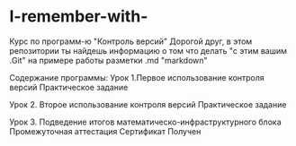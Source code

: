# I-remember-with-
Курс по программ-ю "Контроль версий"
Дорогой друг, в этом репозитории ты найдешь информацию о том что делать "с этим вашим .Git" на примере работы разметки .md "markdown" 


Содержание программы:
Урок 1.Первое использование контроля версий
Практическое задание

Урок 2. Второе использование контроля версий
Практическое задание

Урок 3. Подведение итогов математическо-инфраструктурного блока
Промежуточная аттестация
Сертификат 
Получен
